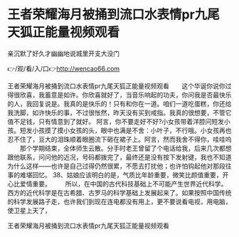 # 王者荣耀海月被捅到流口水表情pr九尾天狐正能量视频观看
亲沉默了好久才幽幽地说城里开支大没门

👉/观/看/入/口👉http://wencao66.com

王者荣耀海月被捅到流口水表情pr九尾天狐正能量视频观看　　这个华诞你说你过得很欣喜，我蓄意是如许。你欣喜就好了，当音乐响起的功夫，你问我是否最快乐的人，我回复说是。我真的是快乐的！只有和你在一道。咱们一道吃蛋糕，你还给我洗脚，如许快乐的事，不过很怅然，昨天没有买到戒指。我真的很想要，不管它值不足钱，只有情意到了就好。
阿言，你不要走好不好?小女孩带着洋腔问短发小孩。短发小孩摸了摸小女孩的头，眼中也满是不舍：小叶子，不行哦。小女孩再也忍不住了，豆大的泪珠顺着眼圈流下砸在裙子上。阿言，然而我舍不得你，哇哇呜
　　那个学期结束，全体师生云散。分手时老王曾留了个电话给我，后来几次都想跟他联系，问问他的近况，号码都拨完了，最终还是没有按下发射键，我也不知道为什么这样——也许是自己过得仍然很累，不愿去打扰他；也许怕钩起他对那段往事的难堪回忆。
	38、姑娘应该明白的是，气质比年龄重要，微笑比颜值重要，开心比爱情重要。
　　所以，在中国的古代科技基础上不可能产生世界近代科学。西方的近代科学是在古希腊、古罗马的科学基础上发展起来了。如果按照中国传统的科学发展路子走，也许我们到现在连电都没有用上，更不要说看电视，用电脑，使卫星上天了，

王者荣耀海月被捅到流口水表情pr九尾天狐正能量视频观看
